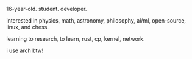 
16-year-old. student. developer. 

interested in physics, math, astronomy, philosophy, ai/ml, open-source, linux, and chess.

learning to research, to learn, rust, cp, kernel, network.

i use arch btw! 
